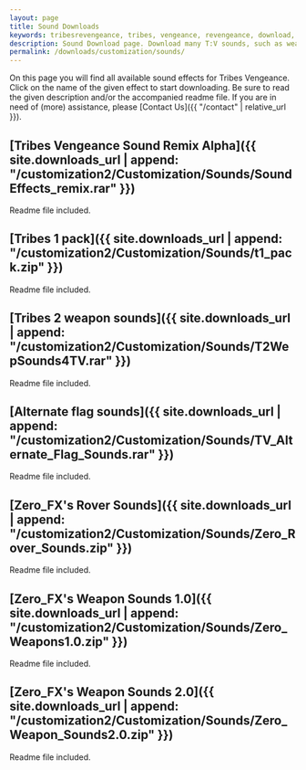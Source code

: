 ```yaml
---
layout: page
title: Sound Downloads
keywords: tribesrevengeance, tribes, vengeance, revengeance, download, sound, effect, t1, t2, 1, 2, flag, rover, weapon
description: Sound Download page. Download many T:V sounds, such as weapon sounds and more!
permalink: /downloads/customization/sounds/
---
```


On this page you will find all available sound effects for Tribes Vengeance. Click on the name of the given effect to start downloading. Be sure to read the given description and/or the accompanied readme file. If you are in need of (more) assistance, please [Contact Us]({{ "/contact" | relative_url }}).

  
  

## [Tribes Vengeance Sound Remix Alpha]({{ site.downloads_url | append: "/customization2/Customization/Sounds/SoundEffects_remix.rar" }})

Readme file included.

  
  

## [Tribes 1 pack]({{ site.downloads_url | append: "/customization2/Customization/Sounds/t1_pack.zip" }})

Readme file included.

  
  

## [Tribes 2 weapon sounds]({{ site.downloads_url | append: "/customization2/Customization/Sounds/T2WepSounds4TV.rar" }})

Readme file included.

  
  

## [Alternate flag sounds]({{ site.downloads_url | append: "/customization2/Customization/Sounds/TV_Alternate_Flag_Sounds.rar" }})

Readme file included.

  
  

## [Zero\_FX's Rover Sounds]({{ site.downloads_url | append: "/customization2/Customization/Sounds/Zero_Rover_Sounds.zip" }})

Readme file included.

  
  

## [Zero\_FX's Weapon Sounds 1.0]({{ site.downloads_url | append: "/customization2/Customization/Sounds/Zero_Weapons1.0.zip" }})

Readme file included.

  
  

## [Zero\_FX's Weapon Sounds 2.0]({{ site.downloads_url | append: "/customization2/Customization/Sounds/Zero_Weapon_Sounds2.0.zip" }})

Readme file included.
